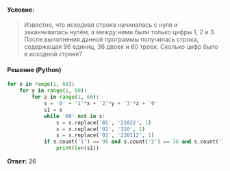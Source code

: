 #### Условие:
> Известно, что исходная строка начиналась с нуля и заканчивалась нулём, а между ними были только цифры 1, 2 и 3. После выполнения данной программы получилась строка, содержащая 96 единиц, 36 двоек и 80 троек. Сколько цифр было в исходной строке?

#### Решение (Python)
```python
for x in range(1, 60):
    for y in range(1, 60):
        for z in range(1, 60):
            s = '0' + '1'*x + '2'*y + '3'*z + '0'
            s1 = s
            while '00' not in s:
                s = s.replace('01', '21022', 1)
                s = s.replace('02', '310', 1)
                s = s.replace('03', '230112', 1)
            if s.count('1') == 96 and s.count('2') == 36 and s.count('3') == 80:
                print(len(s1))
```

**Ответ:** 26
